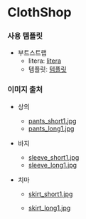 # ClothShop
### 사용 템플릿
* 부트스트랩 
  * litera: [litera](https://bootswatch.com/litera/)
  * 템플릿: [템플릿](https://bootstrapmade.com/demo/MyPortfolio/)
  
### 이미지 출처
* 상의
    * [pants_short1.jpg](https://unsplash.com/ko/%EC%82%AC%EC%A7%84/0AxmZfoioec)
    * [pants_long1.jpg](https://unsplash.com/ko/%EC%82%AC%EC%A7%84/EzZuotExYCU)
  
* 바지
  * [sleeve_short1.jpg](https://unsplash.com/ko/%EC%82%AC%EC%A7%84/4hgEfxzSmOY)
  * [sleeve_long1.jpg](https://unsplash.com/ko/%EC%82%AC%EC%A7%84/owpsBDBK5nY)
  
* 치마
  * [skirt_short1.jpg](https://unsplash.com/ko/%EC%82%AC%EC%A7%84/SqqLCPls4FU)
  * [skirt_long1.jpg](https://unsplash.com/ko/%EC%82%AC%EC%A7%84/ap4aJwyR67c)


    <!-- =======================================================
    * Template Name: MyPortfolio
    * Updated: Jul 27 2023 with Bootstrap v5.3.1
    * Template URL: https://bootstrapmade.com/myportfolio-bootstrap-portfolio-website-template/
    * Author: BootstrapMade.com
    * License: https://bootstrapmade.com/license/
    ======================================================== -->